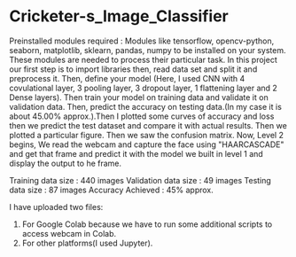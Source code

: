 # Cricketer-s_Image_Classifier
Preinstalled modules required : Modules like tensorflow, opencv-python, seaborn, matplotlib, sklearn, pandas, numpy to be installed on your system.
These modules are needed to process their particular task.
In this project our first step is to import libraries then, read data set and split it and preprocess it. Then, define your model (Here, I used CNN with 4 covulational layer, 3 pooling layer, 3 dropout layer, 1 flattening layer and 2 Dense layers).
Then train your model on training data and validate it on validation data. Then, predict the accuracy on testing data.(In my case it is about 45.00% approx.).Then I plotted some curves of accuracy and loss then we predict the test dataset and compare it with actual results. Then we plotted a particular figure. Then we saw the confusion matrix. 
Now, Level 2 begins, We read the webcam and capture the face using "HAARCASCADE" and get that frame and predict it with the model we built in level 1 and display the output to he frame.

Training data size : 440 images
Validation data size : 49 images
Testing data size : 87 images
Accuracy Achieved : 45% approx.

I have uploaded two files:
1. For Google Colab because we have to run some additional scripts to access webcam in Colab.
2. For other platforms(I used Jupyter).

